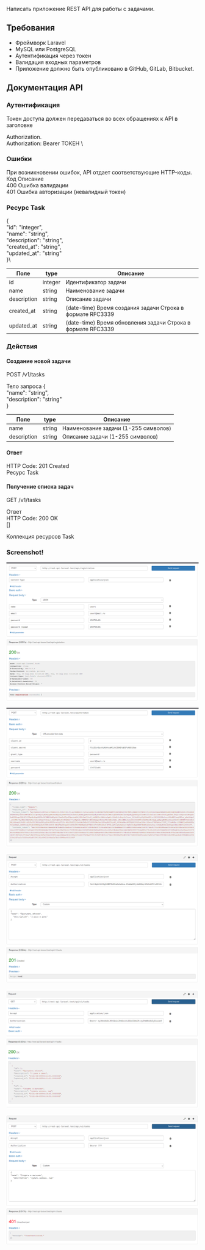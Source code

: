 Написать приложение REST API для работы с задачами.

## Требования
* Фреймворк Laravel
* MySQL или PostgreSQL
* Аутентификация через токен
* Валидация входных параметров
* Приложение должно быть опубликовано в GitHub, GitLab, Bitbucket.

## Документация API
### Аутентификация
Токен доступа должен передаваться во всех обращениях к API в заголовке 

Authorization.\
Authorization: Bearer ТОКЕН \

### Ошибки
При возникновении ошибок, API отдает соответствующие HTTP-коды.
Код   Описание \
400   Ошибка валидации \
401   Ошибка авторизации (невалидный токен) 


### Ресурс Task
{\
"id": "integer",\
"name": "string",\
"description": "string",\
"created_at": "string",\
"updated_at": "string"\
}\

|Поле | type |Описание |
|-----|-----------|-----|
|id |            integer| Идентификатор задачи|
|name |          string | Наименование задачи|
|description |   string |Описание задачи|
|created_at  |  string |(date-time)  Время создания задачи Строка в формате RFC3339|
|updated_at | string |(date-time) Время обновления задачи Строка в формате RFC3339|


### Действия
#### Создание новой задачи
POST /v1/tasks

Тело запроса
{\
"name": "string",\
"description": "string"\
}

|Поле | type |Описание |
|-----|-----------|-----|
|name |  string |  Наименование задачи (1-255 символов)|
|description|   string | Описание задачи (1-255 символов)|


#### Ответ
HTTP Code: 201 Created\
Ресурс Task

#### Получение списка задач
GET /v1/tasks

Ответ\
HTTP Code: 200 OK\
[]

Коллекция ресурсов Task

### Screenshot!
![1_registration](https://github.com/working-code/rest-api-laravel/raw/master/screenshot/1_registration.png)

![2_getToken](https://github.com/working-code/rest-api-laravel/raw/master/screenshot/2_getToken.png)

![3_createTask](https://github.com/working-code/rest-api-laravel/raw/master/screenshot/3_createTask.png)

![4_getTasks](https://github.com/working-code/rest-api-laravel/raw/master/screenshot/4_getTasks.png)

![5_badBearer](https://github.com/working-code/rest-api-laravel/raw/master/screenshot/5_badBearer.png)
